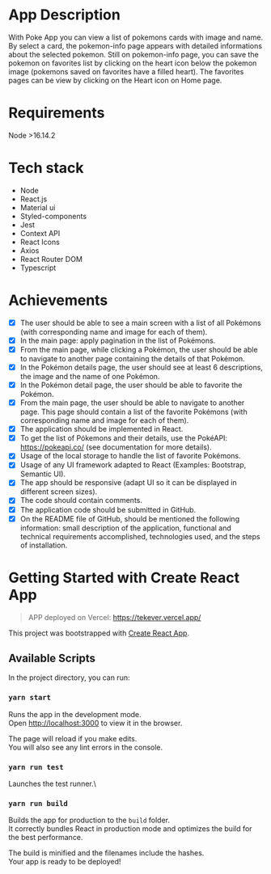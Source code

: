 # App Description

With Poke App you can view a list of pokemons cards with image and name.
By select a card, the pokemon-info page appears with detailed informations about the selected pokemon. Still on pokemon-info page, you can save the pokemon on favorites list by clicking on the heart icon below the pokemon image (pokemons saved on favorites have a filled heart).
The favorites pages can be view by clicking on the Heart icon on Home page.

# Requirements

Node >16.14.2

# Tech stack

- Node
- React.js
- Material ui
- Styled-components
- Jest
- Context API
- React Icons
- Axios
- React Router DOM
- Typescript

# Achievements

- [x] The user should be able to see a main screen with a list of all Pokémons (with
      corresponding name and image for each of them).
- [x] In the main page: apply pagination in the list of Pokémons.
- [x] From the main page, while clicking a Pokémon, the user should be able to navigate to
      another page containing the details of that Pokémon.
- [x] In the Pokémon details page, the user should see at least 6 descriptions, the image and
      the name of one Pokémon.
- [x] In the Pokémon detail page, the user should be able to favorite the Pokémon.
- [x] From the main page, the user should be able to navigate to another page. This page
      should contain a list of the favorite Pokémons (with corresponding name and image for each
      of them).
- [x] The application should be implemented in React.
- [x] To get the list of Pókemons and their details, use the PokéAPI: https://pokeapi.co/ (see
      documentation for more details).
- [x] Usage of the local storage to handle the list of favorite Pokémons.
- [x] Usage of any UI framework adapted to React (Examples: Bootstrap, Semantic UI).
- [x] The app should be responsive (adapt UI so it can be displayed in different screen sizes).
- [x] The code should contain comments.
- [x] The application code should be submitted in GitHub.
- [x] On the README file of GitHub, should be mentioned the following information: small
      description of the application, functional and technical requirements accomplished,
      technologies used, and the steps of installation.

# Getting Started with Create React App

> APP deployed on Vercel: https://tekever.vercel.app/

This project was bootstrapped with [Create React App](https://github.com/facebook/create-react-app).

## Available Scripts

In the project directory, you can run:

### `yarn start`

Runs the app in the development mode.\
Open [http://localhost:3000](http://localhost:3000) to view it in the browser.

The page will reload if you make edits.\
You will also see any lint errors in the console.

### `yarn run test`

Launches the test runner.\

### `yarn run build`

Builds the app for production to the `build` folder.\
It correctly bundles React in production mode and optimizes the build for the best performance.

The build is minified and the filenames include the hashes.\
Your app is ready to be deployed!
